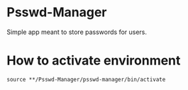 # Psswd-Manager
Simple app meant to store passwords for users.

# How to activate environment
`source **/Psswd-Manager/psswd-manager/bin/activate`
